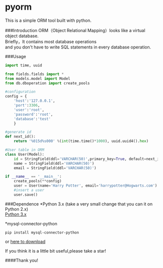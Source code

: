 # pyorm
This is a simple ORM tool built  with python.

###Introduction
ORM（Object Relational Mapping）looks like a virtual object database.   
Briefly，It contains most database operations    
and you don't have to write SQL statements in every database operation.

###Usage

```Python
import time, uuid

from fields.fields import *
from models.model import Model
from db.dboperation import create_pools

#configuration
config = {
	'host':'127.0.0.1',
	'port':3306,
	'user':'root',
	'password':'root',
	'database':'test'
	}

#generate id
def next_id():
	return '%015d%s000' %(int(time.time()*1000), uuid.uuid4().hex)

#User table in ORM
class User(Model):
	id = StringField(ddl='VARCHAR(50)',primary_key=True, default=next_id())
	name = StringField(ddl='VARCHAR(50)')
	email = StringField(ddl='VARCHAR(50)')

if __name__ == '__main__':
	create_pools(**config)
	user = User(name='Harry Potter', email='harrypotter@Hogwarts.com')
	#insert a user
	user.save()
```

###Dependence
*Python 3.x (take a very small change that you can it on Python 2.x)   
  [Python 3.x](https://www.python.org/downloads/release/python-350/)   

*mysql-connector-python
```shell
pip install mysql-connector-python
```   
or [here to download](http://dev.mysql.com/downloads/connector/python/1.0.html)   


If you think it is a little bit useful,please take a star!   

####Thank you!




